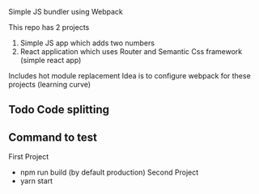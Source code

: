 Simple JS bundler using Webpack

This repo has 2 projects
1) Simple JS app which adds two numbers 
2) React application which uses Router and Semantic Css framework (simple react app)
  
 Includes hot module replacement
 Idea is to configure webpack for these projects (learning curve)
 
 ## Todo Code splitting
 
 ## Command to test
 First Project
 - npm run build (by default production)
 Second Project
 - yarn start
